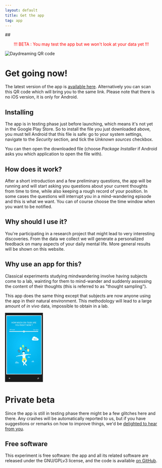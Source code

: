 ```yaml
---
layout: default
title: Get the app
tag: app
---
```


##<center> <font color="red">!!! BETA : You may test the app but we won't look at your data yet !!!</font> </center>

<img class="img-rounded pull-right inside-picture" style="clear: right" width="150px" height="150px" src="http://daydreaming-the-app.net/releases/daydreaming-latest-qrlink.png" alt="Daydreaming QR code" />

# Get going now!

The latest version of the app is [available here](http://daydreaming-the-app.net/releases/daydreaming-latest.apk). Alternatively you can scan this QR code which will bring you to the same link. Please note that there is no iOS version, it is only for Android.

## Installing

The app is in testing phase just before launching, which means it's not yet in the Google Play Store. So to install the file you just downloaded above, you must tell Android that this file is safe: go to your system settings, navigate to the *Security* section, and tick the *Unknown sources* checkbox.

You can then open the downloaded file (choose *Package Installer* if Android asks you which application to open the file with).

## How does it work?

After a short introduction and a few preliminary questions, the app will be running and will start asking you questions about your current thoughts from time to time, while also keeping a rough record of your position. In some cases the questions will interrupt you in a mind-wandering episode and this is what we want. You can of course choose the time window when you want to be notified.

## Why should I use it?

You're participating in a research project that might lead to very interesting discoveries. From the data we collect we will generate a personalized feedback on many aspects of your daily mental life. More general results will be shown on this website.

## Why use an app for this?

Classical experiments studying mindwandering involve having subjects come to a lab, wainting for them to mind-wander and suddenly assessing the content of their thoughts (this is referred to as "thought sampling").

This app does the same thing except that subjects are now anyone using the app in their natural environment. This methodology will lead to a large amount of *in vivo* data, impossible to obtain in a lab.


<div class="clearfix"></div>
<img class="img-rounded pull-left inside-picture" width="125" height="228px" src="/static/img/daydreaming-screenshot.jpg" alt="Daydreaming screenshot" />

# Private beta  

Since the app is still in testing phase there might be a few glitches here and there. Any crashes will be automatically reported to us, but if you have suggestions or remarks on how to improve things, we'd be <a href="mailto:feedback@daydreaming-the-app.net">delighted to hear from you</a>.

## Free software

This experiment is free software: the app and all its related software are released under the GNU/GPLv3 license, and the code is available [on GitHub](https://github.com/wehlutyk/daydreaming).




